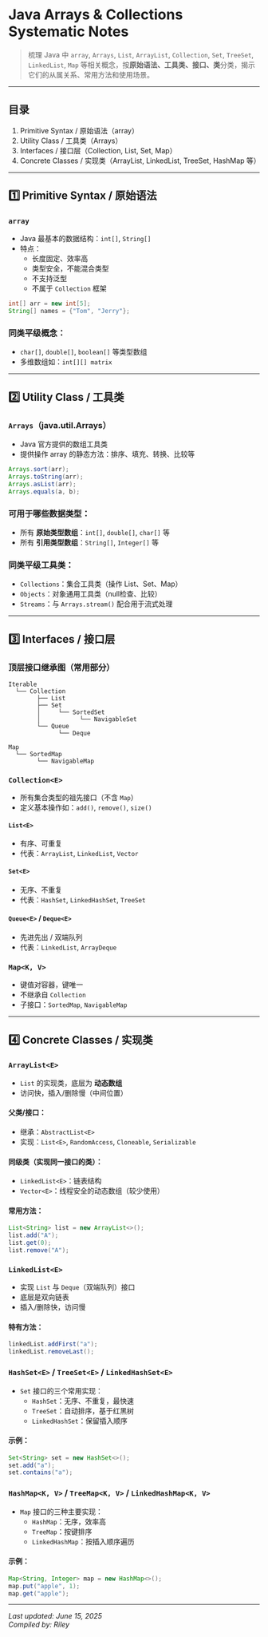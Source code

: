 # Java Arrays & Collections Systematic Notes

> 梳理 Java 中 `array`, `Arrays`, `List`, `ArrayList`, `Collection`, `Set`, `TreeSet`, `LinkedList`, `Map` 等相关概念，按**原始语法、工具类、接口、类**分类，揭示它们的从属关系、常用方法和使用场景。

---

## 目录

1. Primitive Syntax / 原始语法（array）
2. Utility Class / 工具类（Arrays）
3. Interfaces / 接口层（Collection, List, Set, Map）
4. Concrete Classes / 实现类（ArrayList, LinkedList, TreeSet, HashMap 等）

---

## 1️⃣ Primitive Syntax / 原始语法

### `array`
- Java 最基本的数据结构：`int[]`, `String[]`
- 特点：
  - 长度固定、效率高
  - 类型安全，不能混合类型
  - 不支持泛型
  - 不属于 `Collection` 框架

```java
int[] arr = new int[5];
String[] names = {"Tom", "Jerry"};
```

### 同类平级概念：
- `char[]`, `double[]`, `boolean[]` 等类型数组
- 多维数组如：`int[][] matrix`

---

## 2️⃣ Utility Class / 工具类

### `Arrays`（java.util.Arrays）
- Java 官方提供的数组工具类
- 提供操作 array 的静态方法：排序、填充、转换、比较等

```java
Arrays.sort(arr);
Arrays.toString(arr);
Arrays.asList(arr);
Arrays.equals(a, b);
```

### 可用于哪些数据类型：
- 所有 **原始类型数组**：`int[]`, `double[]`, `char[]` 等
- 所有 **引用类型数组**：`String[]`, `Integer[]` 等

### 同类平级工具类：
- `Collections`：集合工具类（操作 List、Set、Map）
- `Objects`：对象通用工具类（null检查、比较）
- `Streams`：与 `Arrays.stream()` 配合用于流式处理

---

## 3️⃣ Interfaces / 接口层

### 顶层接口继承图（常用部分）

```
Iterable
  └── Collection
        ├── List
        ├── Set
        │     └── SortedSet
        │           └── NavigableSet
        └── Queue
              └── Deque

Map
  └── SortedMap
        └── NavigableMap
```
### `Collection<E>`
- 所有集合类型的祖先接口（不含 `Map`）
- 定义基本操作如：`add()`, `remove()`, `size()`

#### `List<E>`
- 有序、可重复
- 代表：`ArrayList`, `LinkedList`, `Vector`

#### `Set<E>`
- 无序、不重复
- 代表：`HashSet`, `LinkedHashSet`, `TreeSet`

#### `Queue<E>` / `Deque<E>`
- 先进先出 / 双端队列
- 代表：`LinkedList`, `ArrayDeque`

### `Map<K, V>`
- 键值对容器，键唯一
- 不继承自 `Collection`
- 子接口：`SortedMap`, `NavigableMap`

---

## 4️⃣ Concrete Classes / 实现类

### `ArrayList<E>`
- `List` 的实现类，底层为 **动态数组**
- 访问快，插入/删除慢（中间位置）

#### 父类/接口：
- 继承：`AbstractList<E>`
- 实现：`List<E>`, `RandomAccess`, `Cloneable`, `Serializable`

#### 同级类（实现同一接口的类）：
- `LinkedList<E>`：链表结构
- `Vector<E>`：线程安全的动态数组（较少使用）

#### 常用方法：
```java
List<String> list = new ArrayList<>();
list.add("A");
list.get(0);
list.remove("A");
```

### `LinkedList<E>`
- 实现 `List` 与 `Deque`（双端队列）接口
- 底层是双向链表
- 插入/删除快，访问慢

#### 特有方法：
```java
linkedList.addFirst("a");
linkedList.removeLast();
```

### `HashSet<E>` / `TreeSet<E>` / `LinkedHashSet<E>`
- `Set` 接口的三个常用实现：
  - `HashSet`：无序、不重复，最快速
  - `TreeSet`：自动排序，基于红黑树
  - `LinkedHashSet`：保留插入顺序

#### 示例：
```java
Set<String> set = new HashSet<>();
set.add("a");
set.contains("a");
```

### `HashMap<K, V>` / `TreeMap<K, V>` / `LinkedHashMap<K, V>`
- `Map` 接口的三种主要实现：
  - `HashMap`：无序，效率高
  - `TreeMap`：按键排序
  - `LinkedHashMap`：按插入顺序遍历

#### 示例：
```java
Map<String, Integer> map = new HashMap<>();
map.put("apple", 1);
map.get("apple");
```

---

_Last updated: June 15, 2025_  
_Compiled by: Riley_
